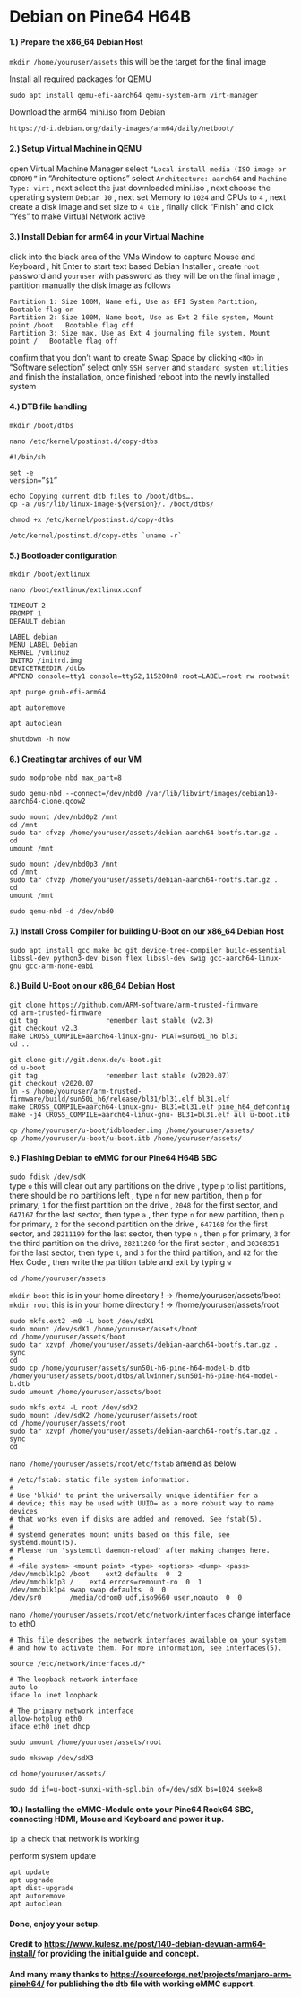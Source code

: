 # Debian on Pine64 H64B

#### 1.)	Prepare the x86_64 Debian Host

`mkdir /home/youruser/assets`		this will be the target for the final image

Install all required packages for QEMU

`sudo apt install qemu-efi-aarch64 qemu-system-arm virt-manager`

Download the arm64 mini.iso from Debian

`https://d-i.debian.org/daily-images/arm64/daily/netboot/`

#### 2.)	Setup Virtual Machine in QEMU

open Virtual Machine Manager
select `“Local install media (ISO image or CDROM)”`
in “Architecture options” select `Architecture: aarch64` and `Machine Type: virt`
, next select the just downloaded mini.iso
, next choose the operating system `Debian 10`
, next set Memory to `1024` and CPUs to `4`
, next create a disk image and set size to `4 GiB`
, finally click “Finish” and click “Yes” to make Virtual Network active

#### 3.)	Install Debian for arm64 in your Virtual Machine

click into the black area of the VMs Window to capture Mouse and Keyboard
, hit Enter to start text based Debian Installer
, create `root` password and `youruser` with password as they will be on the final image
, partition manually the disk image as follows

	Partition 1: Size 100M, Name efi, Use as EFI System Partition, Bootable flag on 
	Partition 2: Size 100M, Name boot, Use as Ext 2 file system, Mount point /boot   Bootable flag off
	Partition 3: Size max, Use as Ext 4 journaling file system, Mount point /   Bootable flag off

confirm that you don’t want to create Swap Space by clicking `<NO>`
in “Software selection” select only `SSH server` and `standard system utilities`
and finish the installation, once finished reboot into the newly installed system
	
#### 4.)	DTB file handling

`mkdir /boot/dtbs`

`nano /etc/kernel/postinst.d/copy-dtbs`

	#!/bin/sh
	
	set -e
	version=”$1”
	
	echo Copying current dtb files to /boot/dtbs….
	cp -a /usr/lib/linux-image-${version}/. /boot/dtbs/

`chmod +x /etc/kernel/postinst.d/copy-dtbs`

	/etc/kernel/postinst.d/copy-dtbs `uname -r`

#### 5.)	Bootloader configuration

`mkdir /boot/extlinux`
 
`nano /boot/extlinux/extlinux.conf`

	TIMEOUT 2
	PROMPT 1
	DEFAULT debian

	LABEL debian
	MENU LABEL Debian
	KERNEL /vmlinuz
	INITRD /initrd.img
	DEVICETREEDIR /dtbs
	APPEND console=tty1 console=ttyS2,115200n8 root=LABEL=root rw rootwait

`apt purge grub-efi-arm64`

`apt autoremove`

`apt autoclean`

`shutdown -h now`

#### 6.)	Creating tar archives of our VM

`sudo modprobe nbd max_part=8`

`sudo qemu-nbd --connect=/dev/nbd0 /var/lib/libvirt/images/debian10-aarch64-clone.qcow2`
	
	sudo mount /dev/nbd0p2 /mnt
	cd /mnt
	sudo tar cfvzp /home/youruser/assets/debian-aarch64-bootfs.tar.gz .
	cd
	umount /mnt

	sudo mount /dev/nbd0p3 /mnt
	cd /mnt
	sudo tar cfvzp /home/youruser/assets/debian-aarch64-rootfs.tar.gz .
	cd
	umount /mnt

`sudo qemu-nbd -d /dev/nbd0`

#### 7.)	Install Cross Compiler for building U-Boot on our  x86_64 Debian Host

`sudo apt install gcc make bc git device-tree-compiler build-essential libssl-dev python3-dev bison flex libssl-dev swig gcc-aarch64-linux-gnu gcc-arm-none-eabi`

#### 8.)	Build U-Boot on our x86_64 Debian Host

	git clone https://github.com/ARM-software/arm-trusted-firmware
	cd arm-trusted-firmware
	git tag					remember last stable (v2.3)
	git checkout v2.3
	make CROSS_COMPILE=aarch64-linux-gnu- PLAT=sun50i_h6 bl31
	cd ..
	
	git clone git://git.denx.de/u-boot.git
	cd u-boot
	git tag					remember last stable (v2020.07)
	git checkout v2020.07
	ln -s /home/youruser/arm-trusted-firmware/build/sun50i_h6/release/bl31/bl31.elf bl31.elf
	make CROSS_COMPILE=aarch64-linux-gnu- BL31=bl31.elf pine_h64_defconfig
	make -j4 CROSS_COMPILE=aarch64-linux-gnu- BL31=bl31.elf all u-boot.itb

	cp /home/youruser/u-boot/idbloader.img /home/youruser/assets/
	cp /home/youruser/u-boot/u-boot.itb /home/youruser/assets/

#### 9.)	Flashing Debian to eMMC for our Pine64 H64B SBC

`sudo fdisk /dev/sdX`	
type `o` this will clear out any partitions on the drive
, type `p` to list partitions, there should be no partitions left
, type `n` for new partition, then `p` for primary, `1` for the first partition on the drive
, `2048` for the first sector, and `647167` for the last sector, then type `a`
, then type `n` for new partition, then `p` for primary, `2` for the second partition on the drive
, `647168` for the first sector, and `28211199` for the last sector, then type `n`
, then `p` for primary, `3` for the third partition on the drive, `28211200` for the first sector
, and `30308351` for the last sector, then type `t`, and `3` for the third partition, and `82` for the Hex Code
, then write the partition table and exit by typing `w`

`cd /home/youruser/assets`

`mkdir boot`	this is in your home directory ! → /home/youruser/assets/boot
`mkdir root`	this is in your home directory ! → /home/youruser/assets/root

	sudo mkfs.ext2 -m0 -L boot /dev/sdX1
	sudo mount /dev/sdX1 /home/youruser/assets/boot
	cd /home/youruser/assets/boot
	sudo tar xzvpf /home/youruser/assets/debian-aarch64-bootfs.tar.gz .
	sync
	cd
	sudo cp /home/youruser/assets/sun50i-h6-pine-h64-model-b.dtb /home/youruser/assets/boot/dtbs/allwinner/sun50i-h6-pine-h64-model-b.dtb
	sudo umount /home/youruser/assets/boot

	sudo mkfs.ext4 -L root /dev/sdX2
	sudo mount /dev/sdX2 /home/youruser/assets/root
	cd /home/youruser/assets/root
	sudo tar xzvpf /home/youruser/assets/debian-aarch64-rootfs.tar.gz .
	sync
	cd
	
`nano /home/youruser/assets/root/etc/fstab`	amend as below

	# /etc/fstab: static file system information.
	#
	# Use 'blkid' to print the universally unique identifier for a
	# device; this may be used with UUID= as a more robust way to name devices
	# that works even if disks are added and removed. See fstab(5).
	#
	# systemd generates mount units based on this file, see systemd.mount(5).
	# Please run 'systemctl daemon-reload' after making changes here.
	#
	# <file system> <mount point> <type> <options> <dump> <pass>
	/dev/mmcblk1p2 /boot	ext2 defaults  0  2
	/dev/mmcblk1p3 /	ext4 errors=remount-ro  0  1
	/dev/mmcblk1p4 swap	swap defaults  0  0
	/dev/sr0       /media/cdrom0 udf,iso9660 user,noauto  0  0

`nano /home/youruser/assets/root/etc/network/interfaces`	change interface to eth0

	# This file describes the network interfaces available on your system
	# and how to activate them. For more information, see interfaces(5).

	source /etc/network/interfaces.d/*

	# The loopback network interface
	auto lo
	iface lo inet loopback

	# The primary network interface
	allow-hotplug eth0
	iface eth0 inet dhcp

`sudo umount /home/youruser/assets/root`

`sudo mkswap /dev/sdX3`

`cd home/youruser/assets/`

`sudo dd if=u-boot-sunxi-with-spl.bin of=/dev/sdX bs=1024 seek=8`

#### 10.)	Installing the eMMC-Module onto your Pine64 Rock64 SBC, connecting HDMI, Mouse and Keyboard and power it up.

`ip a`	check that network is working

perform system update

	apt update
	apt upgrade
	apt dist-upgrade
	apt autoremove
	apt autoclean

#### Done, enjoy your setup.

#### Credit to https://www.kulesz.me/post/140-debian-devuan-arm64-install/ for providing the initial guide and concept.
#### And many many thanks to https://sourceforge.net/projects/manjaro-arm-pineh64/ for publishing the dtb file with working eMMC support.
